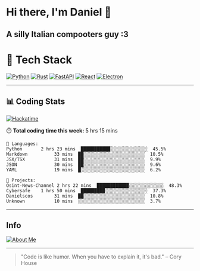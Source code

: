 # Hi there, I'm Daniel 👋

## A silly Italian compooters guy :3

# 🚀 Tech Stack

[![Python](https://img.shields.io/badge/Python-3.13%2B-blue?style=for-the-badge&logo=python&logoColor=white)](https://www.python.org/)
[![Rust](https://img.shields.io/badge/Rust-1.87%2B-black?style=for-the-badge&logo=rust&logoColor=white)](https://www.rust-lang.org/)
[![FastAPI](https://img.shields.io/badge/FastAPI-0.110.0%2B-green?style=for-the-badge&logo=fastapi&logoColor=white)](https://fastapi.tiangolo.com/)
[![React](https://img.shields.io/badge/React-19.1.0%2B-blue?style=for-the-badge&logo=react&logoColor=white)](https://react.dev/)
[![Electron](https://img.shields.io/badge/Electron-36.2.0%2B-dark?style=for-the-badge&logo=electron&logoColor=white)](https://www.electronjs.org/)

---

## 📊 Coding Stats

[![Hackatime](https://img.shields.io/badge/Hackatime-Hack%20Club-orange?style=for-the-badge&logo=wakatime&logoColor=white)](https://hackatime.hackclub.com)

⏱️ **Total coding time this week:** 5 hrs 15 mins

```text
💾 Languages:
Python       2 hrs 23 mins  ███████████░░░░░░░░░░░░░░  45.5%
Markdown          33 mins  ██░░░░░░░░░░░░░░░░░░░░░░░  10.5%
JSX/TSX           31 mins  ██░░░░░░░░░░░░░░░░░░░░░░░  9.9%
JSON              30 mins  ██░░░░░░░░░░░░░░░░░░░░░░░  9.6%
YAML              19 mins  █░░░░░░░░░░░░░░░░░░░░░░░░  6.2%

💼 Projects:
Osint-News-Channel 2 hrs 22 mins  ████████████░░░░░░░░░░░░░  48.3%
Cybersafe    1 hrs 50 mins  █████████░░░░░░░░░░░░░░░░  37.3%
Danielscos        31 mins  ██░░░░░░░░░░░░░░░░░░░░░░░  10.8%
Unknown           10 mins  ░░░░░░░░░░░░░░░░░░░░░░░░░  3.7%

```

---

## Info
[![About Me](https://img.shields.io/badge/About--Me-black?style=for-the-badge&logo=numpy&logoColor=white)](https://danielscos.github.io/about_me)

---

> "Code is like humor. When you have to explain it, it's bad." – Cory House

<!-- Last updated: 2025-06-21 05:23:26 UTC -->